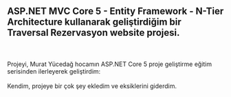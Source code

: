 <h2>ASP.NET MVC Core 5 - Entity Framework - N-Tier Architecture kullanarak geliştirdiğim bir Traversal Rezervasyon website projesi.</h2>
<br><br>
Projeyi, Murat Yücedağ hocamın ASP.NET Core 5 proje geliştirme eğitim serisinden ilerleyerek geliştirdim:
<br><br>
Kendim, projeye bir çok şey ekledim ve eksiklerini giderdim.
<br><br>


